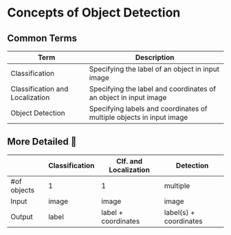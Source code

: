 # Concepts of Object Detection

## Common Terms

| Term                 | Description                                    |
| -------------------- | ---------------------------------------------- |
| Classification       |  Specifying the label of an object in input image |
| Classification and Localization |  Specifying the label and coordinates of an object in input image |
| Object Detection     |  Specifying labels and coordinates of multiple objects in input image        |

## More Detailed 📑

|             | Classification  | Clf. and Localization | Detection              |
| ----------- | --------------- | --------------------- | ---------------------- |
| #of objects |  1              | 1                     | multiple               |
| Input       |  image          | image                 | image                  |
| Output      |  label          | label + coordinates   | label(s) + coordinates |